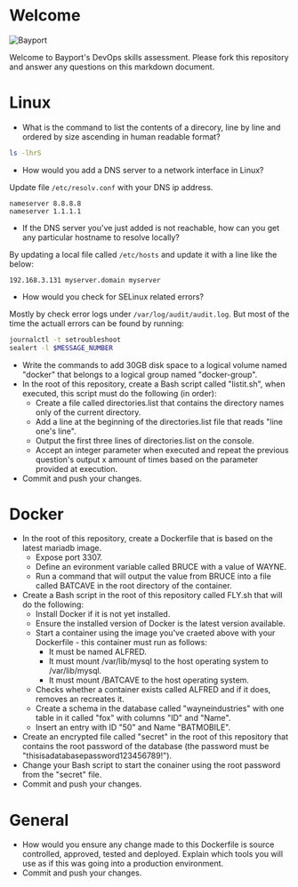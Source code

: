 
# Welcome

![Bayport](/Bayport_Logo.png)

Welcome to Bayport's DevOps skills assessment.
Please fork this repository and answer any questions on this markdown document.

# Linux
* What is the command to list the contents of a direcory, line by line and ordered by size ascending in human readable format?

```sh
ls -lhrS
```

* How would you add a DNS server to a network interface in Linux?

Update file `/etc/resolv.conf` with your DNS ip address.
```
nameserver 8.8.8.8
nameserver 1.1.1.1
```

* If the DNS server you've just added is not reachable, how can you get any particular hostname to resolve locally? 

By updating a local file called `/etc/hosts` and update it with a line like the below:
```
192.168.3.131 myserver.domain myserver
```

* How would you check for SELinux related errors?

Mostly by check error logs under `/var/log/audit/audit.log`. But most of the time the actuall errors can be found by running:
```sh
journalctl -t setroubleshoot
sealert -l $MESSAGE_NUMBER
```

* Write the commands to add 30GB disk space to a logical volume named "docker" that belongs to a logical group named "docker-group".
* In the root of this repository, create a Bash script called "listit.sh", when executed, this script must do the following (in order):
    * Create a file called directories.list that contains the directory names only of the current directory.
    * Add a line at the beginning of the directories.list file that reads "line one's line".
    * Output the first three lines of directories.list on the console.
    * Accept an integer parameter when executed and repeat the previous question's output x amount of times based on the parameter provided at execution.
* Commit and push your changes.

# Docker
* In the root of this repository, create a Dockerfile that is based on the latest mariadb image.
    * Expose port 3307.
    * Define an evironment variable called BRUCE with a value of WAYNE.
    * Run a command that will output the value from BRUCE into a file called BATCAVE in the root directory of the container. 
* Create a Bash script in the root of this repository called FLY.sh that will do the following:
    * Install Docker if it is not yet installed.
    * Ensure the installed version of Docker is the latest version available.
    * Start a container using the image you've craeted above with your Dockerfile - this container must run as follows:
        * It must be named ALFRED.
        * It must mount /var/lib/mysql to the host operating system to /var/lib/mysql.
        * It must mount /BATCAVE to the host operating system.
    * Checks whether a container exists called ALFRED and if it does, removes an recreates it.
    * Create a schema in the database called "wayneindustries" with one table in it called "fox" with columns "ID" and "Name".
    * Insert an entry with ID "50" and Name "BATMOBILE".
* Create an encrypted file called "secret" in the root of this repository that contains the root password of the database (the password must be "thisisadatabasepassword123456789!").
* Change your Bash script to start the conainer using the root password from the "secret" file.
* Commit and push your changes.

# General
* How would you ensure any change made to this Dockerfile is source controlled, approved, tested and deployed. Explain which tools you will use as if this was going into a production environment.
* Commit and push your changes.
